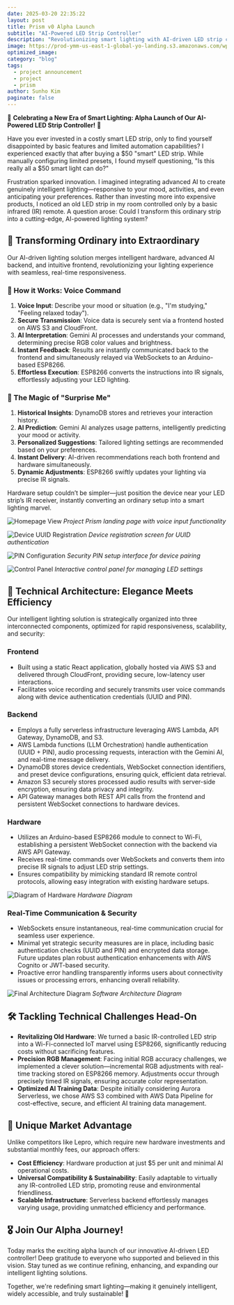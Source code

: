```yaml
---
date: 2025-03-20 22:35:22
layout: post
title: Prism v0 Alpha Launch
subtitle: "AI-Powered LED Strip Controller"
description: "Revolutionizing smart lighting with AI-driven LED strip controller, transforming ordinary setups into extraordinary experiences."
image: https://prod-ymm-us-east-1-global-yo-landing.s3.amazonaws.com/wp-content/uploads/2024/10/29150215/7fa85606-82a8-4399-affd-29e04303b754-jpeg.webp
optimized_image:
category: "blog"
tags:
  - project announcement
  - project
  - prism
author: Sunho Kim
paginate: false
---
```


🎉 **Celebrating a New Era of Smart Lighting: Alpha Launch of Our AI-Powered LED Strip Controller!** 🌈

Have you ever invested in a costly smart LED strip, only to find yourself disappointed by basic features and limited automation capabilities? I experienced exactly that after buying a $50 \"smart\" LED strip. While manually configuring limited presets, I found myself questioning, \"Is this really all a $50 smart light can do?\"

Frustration sparked innovation. I imagined integrating advanced AI to create genuinely intelligent lighting—responsive to your mood, activities, and even anticipating your preferences. Rather than investing more into expensive products, I noticed an old LED strip in my room controlled only by a basic infrared (IR) remote. A question arose: Could I transform this ordinary strip into a cutting-edge, AI-powered lighting system?

## 🚀 Transforming Ordinary into Extraordinary

Our AI-driven lighting solution merges intelligent hardware, advanced AI backend, and intuitive frontend, revolutionizing your lighting experience with seamless, real-time responsiveness.

### 📌 How it Works: Voice Command

1. **Voice Input**: Describe your mood or situation (e.g., \"I'm studying,\" \"Feeling relaxed today\").
2. **Secure Transmission**: Voice data is securely sent via a frontend hosted on AWS S3 and CloudFront.
3. **AI Interpretation**: Gemini AI processes and understands your command, determining precise RGB color values and brightness.
4. **Instant Feedback**: Results are instantly communicated back to the frontend and simultaneously relayed via WebSockets to an Arduino-based ESP8266.
5. **Effortless Execution**: ESP8266 converts the instructions into IR signals, effortlessly adjusting your LED lighting.

### 🎲 The Magic of \"Surprise Me\"

1. **Historical Insights**: DynamoDB stores and retrieves your interaction history.
2. **AI Prediction**: Gemini AI analyzes usage patterns, intelligently predicting your mood or activity.
3. **Personalized Suggestions**: Tailored lighting settings are recommended based on your preferences.
4. **Instant Delivery**: AI-driven recommendations reach both frontend and hardware simultaneously.
5. **Dynamic Adjustments**: ESP8266 swiftly updates your lighting via precise IR signals.

Hardware setup couldn’t be simpler—just position the device near your LED strip’s IR receiver, instantly converting an ordinary setup into a smart lighting marvel.

![Homepage View](../assets/img/posts/homepage.png)
_Project Prism landing page with voice input functionality_

![Device UUID Registration](../assets/img/posts/uuid.png)
_Device registration screen for UUID authentication_

![PIN Configuration](../assets/img/posts/pin.png)
_Security PIN setup interface for device pairing_

![Control Panel](../assets/img/posts/controlpanel.png)
_Interactive control panel for managing LED settings_

## 🧩 Technical Architecture: Elegance Meets Efficiency

Our intelligent lighting solution is strategically organized into three interconnected components, optimized for rapid responsiveness, scalability, and security:

### Frontend

- Built using a static React application, globally hosted via AWS S3 and delivered through CloudFront, providing secure, low-latency user interactions.
- Facilitates voice recording and securely transmits user voice commands along with device authentication credentials (UUID and PIN).

### Backend

- Employs a fully serverless infrastructure leveraging AWS Lambda, API Gateway, DynamoDB, and S3.
- AWS Lambda functions (LLM Orchestration) handle authentication (UUID + PIN), audio processing requests, interaction with the Gemini AI, and real-time message delivery.
- DynamoDB stores device credentials, WebSocket connection identifiers, and preset device configurations, ensuring quick, efficient data retrieval.
- Amazon S3 securely stores processed audio results with server-side encryption, ensuring data privacy and integrity.
- API Gateway manages both REST API calls from the frontend and persistent WebSocket connections to hardware devices.

### Hardware

- Utilizes an Arduino-based ESP8266 module to connect to Wi-Fi, establishing a persistent WebSocket connection with the backend via AWS API Gateway.
- Receives real-time commands over WebSockets and converts them into precise IR signals to adjust LED strip settings.
- Ensures compatibility by mimicking standard IR remote control protocols, allowing easy integration with existing hardware setups.

![Diagram of Hardware](../assets/img/posts/hardware.png)
_Hardware Diagram_

### Real-Time Communication & Security

- WebSockets ensure instantaneous, real-time communication crucial for seamless user experience.
- Minimal yet strategic security measures are in place, including basic authentication checks (UUID and PIN) and encrypted data storage. Future updates plan robust authentication enhancements with AWS Cognito or JWT-based security.
- Proactive error handling transparently informs users about connectivity issues or processing errors, enhancing overall reliability.

![Final Architecture Diagram](../assets/img/posts/Final_Diagram.png)
_Software Architecture Diagram_

## 🛠️ Tackling Technical Challenges Head-On

- **Revitalizing Old Hardware**: We turned a basic IR-controlled LED strip into a Wi-Fi-connected IoT marvel using ESP8266, significantly reducing costs without sacrificing features.
- **Precision RGB Management**: Facing initial RGB accuracy challenges, we implemented a clever solution—incremental RGB adjustments with real-time tracking stored on ESP8266 memory. Adjustments occur through precisely timed IR signals, ensuring accurate color representation.
- **Optimized AI Training Data**: Despite initially considering Aurora Serverless, we chose AWS S3 combined with AWS Data Pipeline for cost-effective, secure, and efficient AI training data management.

## 🌟 Unique Market Advantage

Unlike competitors like Lepro, which require new hardware investments and substantial monthly fees, our approach offers:

- **Cost Efficiency**: Hardware production at just $5 per unit and minimal AI operational costs.
- **Universal Compatibility & Sustainability**: Easily adaptable to virtually any IR-controlled LED strip, promoting reuse and environmental friendliness.
- **Scalable Infrastructure**: Serverless backend effortlessly manages varying usage, providing unmatched efficiency and performance.

## 🎖️ Join Our Alpha Journey!

Today marks the exciting alpha launch of our innovative AI-driven LED controller! Deep gratitude to everyone who supported and believed in this vision. Stay tuned as we continue refining, enhancing, and expanding our intelligent lighting solutions.

Together, we're redefining smart lighting—making it genuinely intelligent, widely accessible, and truly sustainable! 🌟
